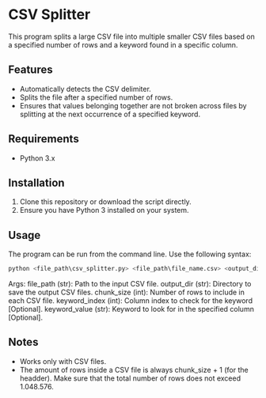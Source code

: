 # CSV Splitter

This program splits a large CSV file into multiple smaller CSV files based on a specified number of rows and a keyword found in a specific column.

## Features
- Automatically detects the CSV delimiter.
- Splits the file after a specified number of rows.
- Ensures that values belonging together are not broken across files by splitting at the next occurrence of a specified keyword.

## Requirements
- Python 3.x

## Installation
1. Clone this repository or download the script directly.
2. Ensure you have Python 3 installed on your system.

## Usage
The program can be run from the command line. Use the following syntax:

```sh
python <file_path\csv_splitter.py> <file_path\file_name.csv> <output_dir> <chunk_size> <keyword_index> <keyword_value>
```
Args: 
        file_path (str): Path to the input CSV file.
        output_dir (str): Directory to save the output CSV files.
        chunk_size (int): Number of rows to include in each CSV file.
        keyword_index (int): Column index to check for the keyword [Optional].
        keyword_value (str): Keyword to look for in the specified column [Optional].

## Notes
- Works only with CSV files.
- The amount of rows inside a CSV file is always chunk_size + 1 (for the headder). Make sure that the total number of rows does not exceed 1.048.576.
  
